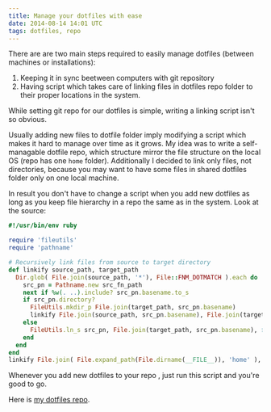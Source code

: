 ```yaml
---
title: Manage your dotfiles with ease
date: 2014-08-14 14:01 UTC
tags: dotfiles, repo
---
```


There are are two main steps required to easily manage dotfiles (between machines or installations):

1. Keeping it in sync beetween computers with git repository
2. Having script which takes care of linking files in dotfiles repo folder to their proper locations in the system.

While setting git repo for our dotfiles is simple, writing a linking script isn't so obvious.

Usually adding new files to dotfile folder imply modifying a script which makes it hard to manage over time as it grows.
My idea was to write a self-managable dotfile repo, which structure mirror the file structure on the local OS (repo has one `home` folder).
Additionally I decided to link only files, not directories, because you may want to have some files in shared dotfiles folder only on one local machine.

In result you don't have to change a script when you add new dotfiles as long as you keep file hierarchy in a repo the same as in the system.
Look at the source:

~~~ruby
#!/usr/bin/env ruby

require 'fileutils'
require 'pathname'

# Recursively link files from source to target directory
def linkify source_path, target_path
  Dir.glob( File.join(source_path, '*'), File::FNM_DOTMATCH ).each do |src_fn_path|
    src_pn = Pathname.new src_fn_path
    next if %w(. ..).include? src_pn.basename.to_s
    if src_pn.directory?
      FileUtils.mkdir_p File.join(target_path, src_pn.basename)
      linkify File.join(source_path, src_pn.basename), File.join(target_path, src_pn.basename)
    else
      FileUtils.ln_s src_pn, File.join(target_path, src_pn.basename), force: true
    end
  end
end
linkify File.join( File.expand_path(File.dirname(__FILE__)), 'home' ), ENV['HOME']
~~~

Whenever you add new dotfiles to your repo , just run this script and you're good to go.

Here is [my dotfiles repo](https://github.com/Gee-Bee/dotfiles).
